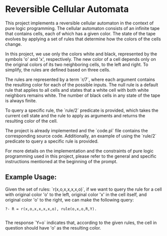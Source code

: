 <!DOCTYPE html>
<html>
<head>
</head>
<body>
  <h1>Reversible Cellular Automata</h1>
  <p>This project implements a reversible cellular automaton in the context of pure logic programming. The cellular automaton consists of an infinite tape that contains cells, each of which has a given color. The state of the tape evolves by applying a set of rules that determine how the colors of the cells change.</p>
  <p>In this project, we use only the colors white and black, represented by the symbols 'o' and 'x', respectively. The new color of a cell depends only on the original colors of its two neighboring cells, to the left and right. To simplify, the rules are defined based on three cells.</p>
  <p>The rules are represented by a term `r/7`, where each argument contains the resulting color for each of the possible inputs. The null rule is a default rule that applies to all cells and states that a white cell with both white neighbors remains white. The number of black cells in any state of the tape is always finite.</p>
  <p>To query a specific rule, the `rule/2` predicate is provided, which takes the current cell state and the rule to apply as arguments and returns the resulting color of the cell.</p>
  <p>The project is already implemented and the `code.pl` file contains the corresponding source code. Additionally, an example of using the `rule/2` predicate to query a specific rule is provided.</p>
  <p>For more details on the implementation and the constraints of pure logic programming used in this project, please refer to the general and specific instructions mentioned at the beginning of the prompt.</p>
  <h2>Example Usage:</h2>
  <p>Given the set of rules: `r(x,o,x,x,x,x,o)`, if we want to query the rule for a cell with original color 'o' to the left, original color 'x' in the cell itself, and original color 'o' to the right, we can make the following query:</p>
  <pre><code>?- R = r(x,o,x,x,x,x,o), rule(o,x,o,R,Y).
  </code></pre>
  <p>The response `Y=o` indicates that, according to the given rules, the cell in question should have 'o' as the resulting color.</p>
</body>
</html>
